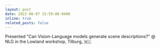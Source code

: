 ```yaml
---
layout: post
date: 2022-06-07 15:59:00-0400
inline: true
related_posts: false
---
```


Presented "Can Vision-Language  models generate scene descriptions?" @ NLG in the Lowland workshop, Tilburg</a>, 🇳🇱